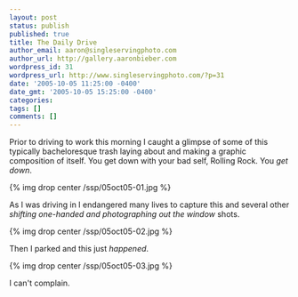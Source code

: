 ```yaml
---
layout: post
status: publish
published: true
title: The Daily Drive
author_email: aaron@singleservingphoto.com
author_url: http://gallery.aaronbieber.com
wordpress_id: 31
wordpress_url: http://www.singleservingphoto.com/?p=31
date: '2005-10-05 11:25:00 -0400'
date_gmt: '2005-10-05 15:25:00 -0400'
categories:
tags: []
comments: []
---
```

Prior to driving to work this morning I caught a glimpse of some of this
typically bacheloresque trash laying about and making a graphic
composition of itself. You get down with your bad self, Rolling Rock.
You _get down_.

{% img drop center /ssp/05oct05-01.jpg %}

As I was driving in I endangered many lives to capture this and several
other _shifting one-handed and photographing out the window_ shots.

{% img drop center /ssp/05oct05-02.jpg %}

Then I parked and this just *happened*.

{% img drop center /ssp/05oct05-03.jpg %}

I can't complain.
